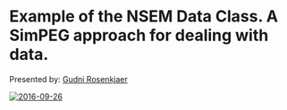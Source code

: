# Example of the NSEM Data Class. A SimPEG approach for dealing with data.

Presented by: [Gudni Rosenkjaer](http://github.com/Rosenkjaer) 

[![2016-09-26](https://img.youtube.com/vi/2QrLPsAYNpQ/0.jpg)](https://youtu.be/2QrLPsAYNpQ)
